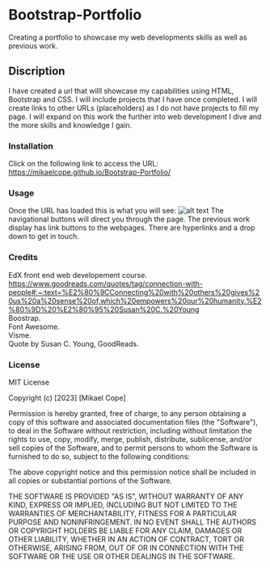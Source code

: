 # Bootstrap-Portfolio
Creating a portfolio to showcase my web developments skills as well as previous work.

## Discription
I have created a url that willl showcase my capabilities using HTML, Bootstrap and CSS. I will include projects that I have once completed. I will create links to other URLs (placeholders) as I do not have projects to fill my page. I will expand on this work the further into web development I dive and the more skills and knowledge I gain. 

### Installation
Click on the following link to access the URL:
https://mikaelcope.github.io/Bootstrap-Portfolio/


### Usage
Once the URL has loaded this is what you will see: 
![alt text](./Images/Screenshot%202.png)
The navigational buttons will direct you through the page.
The previous work display has link buttons to the webpages.
There are hyperlinks and a drop down to get in touch.

### Credits
EdX front end web developement course. <br>
https://www.goodreads.com/quotes/tag/connection-with-people#:~:text=%E2%80%9CConnecting%20with%20others%20gives%20us%20a%20sense%20of,which%20empowers%20our%20humanity.%E2%80%9D%20%E2%80%95%20Susan%20C.%20Young <br>
Boostrap. <br>
Font Awesome. <br>
Visme. <br>
Quote by Susan C. Young, GoodReads.

### License
MIT License

Copyright (c) [2023] [Mikael Cope]

Permission is hereby granted, free of charge, to any person obtaining a copy
of this software and associated documentation files (the "Software"), to deal
in the Software without restriction, including without limitation the rights
to use, copy, modify, merge, publish, distribute, sublicense, and/or sell
copies of the Software, and to permit persons to whom the Software is
furnished to do so, subject to the following conditions:

The above copyright notice and this permission notice shall be included in all
copies or substantial portions of the Software.

THE SOFTWARE IS PROVIDED "AS IS", WITHOUT WARRANTY OF ANY KIND, EXPRESS OR
IMPLIED, INCLUDING BUT NOT LIMITED TO THE WARRANTIES OF MERCHANTABILITY,
FITNESS FOR A PARTICULAR PURPOSE AND NONINFRINGEMENT. IN NO EVENT SHALL THE
AUTHORS OR COPYRIGHT HOLDERS BE LIABLE FOR ANY CLAIM, DAMAGES OR OTHER
LIABILITY, WHETHER IN AN ACTION OF CONTRACT, TORT OR OTHERWISE, ARISING FROM,
OUT OF OR IN CONNECTION WITH THE SOFTWARE OR THE USE OR OTHER DEALINGS IN THE
SOFTWARE.

